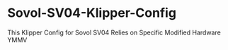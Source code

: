 # Sovol-SV04-Klipper-Config
This Klipper Config for Sovol SV04 Relies on Specific Modified Hardware YMMV
